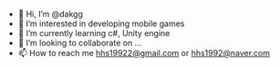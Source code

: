 - 👋 Hi, I’m @dakgg
- 👀 I’m interested in developing mobile games
- 🌱 I’m currently learning c#, Unity engine
- 💞️ I’m looking to collaborate on ...
- 📫 How to reach me hhs19922@gmail.com or hhs1992@naver.com

<!---
dakgg/dakgg is a ✨ special ✨ repository because its `README.md` (this file) appears on your GitHub profile.
You can click the Preview link to take a look at your changes.
--->

